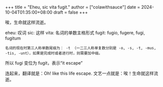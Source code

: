 +++
title = "Eheu, sic vita fugit."
author = ["colawithsauce"]
date = 2024-10-04T01:35:00+08:00
draft = false
+++

唉，生命就这样流逝。

eheu: 叹词
sic: 这样
vita: 名词的单数主格形式
fugit: fugio, fugere, fugi, fugitum

```text
名词的现在时第三人称单数尾缀为： -t （一二三人称单复数分别是 -o, -s, -t, -mus, -tis, -unt），如果是完成时或者进行时，则需要加中缀。
```

所以 fugi 变位为 fugit，表示“it escape”

连起来，翻译就是：Oh! like this life escape. 文艺一点就是：唉！生命就这样流逝。
